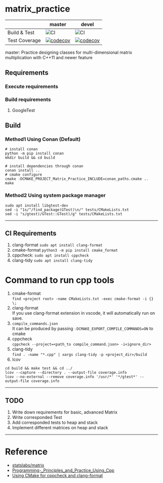 # matrix_practice
|   | master  | devel  |
|---|---|---|
| Build & Test  | ![CI](https://github.com/lentychang/matrix_practice/workflows/CI/badge.svg?branch=master) | ![CI](https://github.com/lentychang/matrix_practice/workflows/CI/badge.svg?branch=master) |
| Test Coverage  | [![codecov](https://codecov.io/gh/lentychang/matrix_practice/branch/master/graph/badge.svg)](https://codecov.io/gh/lentychang/matrix_practice) | [![codecov](https://codecov.io/gh/lentychang/matrix_practice/branch/devel/graph/badge.svg)](https://codecov.io/gh/lentychang/matrix_practice) |

master:
Practice designing classes for multi-dimensional matrix multiplication with C++11 and newer feature

## Requirements
### Execute requirements
### Build requirements
1. GoogleTest  
  
## Build 
### Method1 Using Conan (Default) 
```
# install conan
python -m pip install conan
mkdir build && cd build

# install dependencies through conan
conan install ..
# cmake configure
cmake -DCMAKE_PROJECT_Matrix_Practice_INCLUDE=conan_paths.cmake ..
make 
```

### Method2 Using system package manager
```
sudo apt install libgtest-dev
sed -i "1s/^/find_package(GTest)\n/" tests/CMakeLists.txt
sed -i "s/gtest)/GTest::GTest)/g" tests/CMakeLists.txt
```

---
## CI Requirements
1. clang-format `sudo apt install clang-format`
2. cmake-format `python3 -m pip install cmake_format`
3. cppcheck: `sudo apt install cppcheck`
4. clang-tidy `sudo apt install clang-tidy`

# Command to run cpp tools
1. cmake-format  
  `find <project root> -name CMakeLists.txt -exec cmake-format -i {} \;`  
2. clang-format  
    If you use clang-format extension in vscode, it will automatically run on save.
3. `compile_commands.json`  
  It can be produced by passing `-DCMAKE_EXPORT_COMPILE_COMMANDS=ON` to cmake
4. cppcheck   
   `cppcheck --project=<path_to compile_command.json> -i<ignore_dir>`
5. clang-tidy  
  `find . -name "*.cpp" | xargs clang-tidy -p <project_dir>/build`
5. lcov
  ```
  cd build && make test && cd ../
  lcov --capture --directory . --output-file coverage.info
  lcov --no-external --remove coverage.info '/usr/*' '*/gtest*' --output-file coverage.info
  ```
  
---
## TODO
1. Write down requirements for basic, advanced Matrix  
2. Write corresponded Test  
3. Add corresponded tests to heap and stack  
4. Implement different matrices on heap and stack  
---
# Reference
- [statslabs/matrix](https://github.com/statslabs/matrix.git)  
- [Programming-_Principles_and_Practice_Using_Cpp](https://github.com/BjarneStroustrup/Programming-_Principles_and_Practice_Using_Cpp.git)  
- [Using CMake for cppcheck and clang-format](https://arcanis.me/en/2015/10/17/cppcheck-and-clang-format)

